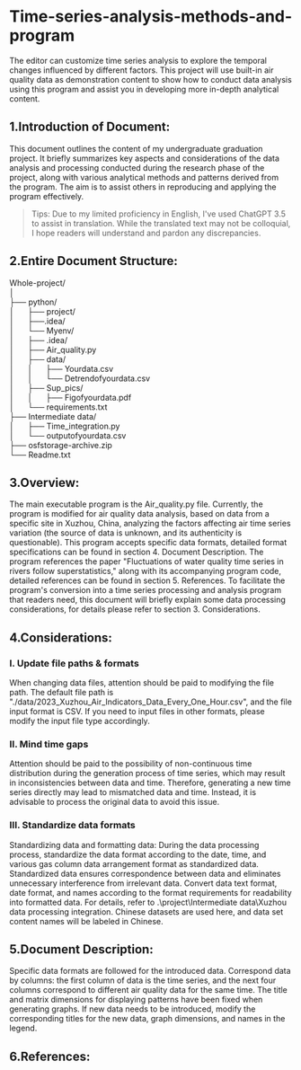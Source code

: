 # Time-series-analysis-methods-and-program
The editor can customize time series analysis to explore the temporal changes influenced by different factors. This project will use built-in air quality data as demonstration content to show how to conduct data analysis using this program and assist you in developing more in-depth analytical content.

## 1.Introduction of Document:

This document outlines the content of my undergraduate graduation project. 
It briefly summarizes key aspects and considerations of the data analysis and processing conducted during the research phase of the project, along with various analytical methods and patterns derived from the program. 
The aim is to assist others in reproducing and applying the program effectively. 

>Tips: Due to my limited proficiency in English, I've used ChatGPT 3.5 to assist in translation. 
While the translated text may not be colloquial, I hope readers will understand and pardon any discrepancies.



## 2.Entire Document Structure:
Whole-project/  
│  
├── python/  
│&nbsp;&nbsp;&nbsp;&nbsp;&nbsp;&nbsp;├── project/  
│&nbsp;&nbsp;&nbsp;&nbsp;&nbsp;&nbsp;├──.idea/  
│&nbsp;&nbsp;&nbsp;&nbsp;&nbsp;&nbsp;└── Myenv/  
│&nbsp;&nbsp;&nbsp;&nbsp;&nbsp;&nbsp;├── .idea/  
│&nbsp;&nbsp;&nbsp;&nbsp;&nbsp;&nbsp;├── Air_quality.py  
│&nbsp;&nbsp;&nbsp;&nbsp;&nbsp;&nbsp;├── data/  
│&nbsp;&nbsp;&nbsp;&nbsp;&nbsp;&nbsp;│&nbsp;&nbsp;&nbsp;&nbsp;&nbsp;&nbsp;├── Yourdata.csv  
│&nbsp;&nbsp;&nbsp;&nbsp;&nbsp;&nbsp;│&nbsp;&nbsp;&nbsp;&nbsp;&nbsp;&nbsp;└── Detrendofyourdata.csv  
│&nbsp;&nbsp;&nbsp;&nbsp;&nbsp;&nbsp;├── Sup_pics/  
│&nbsp;&nbsp;&nbsp;&nbsp;&nbsp;&nbsp;│&nbsp;&nbsp;&nbsp;&nbsp;&nbsp;&nbsp;├── Figofyourdata.pdf  
│&nbsp;&nbsp;&nbsp;&nbsp;&nbsp;&nbsp;└── requirements.txt  
├── Intermediate data/  
│&nbsp;&nbsp;&nbsp;&nbsp;&nbsp;&nbsp;├── Time_integration.py  
│&nbsp;&nbsp;&nbsp;&nbsp;&nbsp;&nbsp;└── outputofyourdata.csv  
├── osfstorage-archive.zip  
└── Readme.txt  

## 3.Overview:
The main executable program is the Air_quality.py file. Currently, the program is modified for air quality data analysis, based on data from a specific site in Xuzhou, China, analyzing the factors affecting air time series variation (the source of data is unknown, and its authenticity is questionable). This program accepts specific data formats, detailed format specifications can be found in section 4. Document Description. The program references the paper "Fluctuations of water quality time series in rivers follow superstatistics," along with its accompanying program code, detailed references can be found in section 5. References. To facilitate the program's conversion into a time series processing and analysis program that readers need, this document will briefly explain some data processing considerations, for details please refer to section 3. Considerations.

## 4.Considerations:
### Ⅰ. Update file paths & formats
When changing data files, attention should be paid to modifying the file path. The default file path is "./data/2023_Xuzhou_Air_Indicators_Data_Every_One_Hour.csv", and the file input format is CSV. If you need to input files in other formats, please modify the input file type accordingly.

### Ⅱ. Mind time gaps
Attention should be paid to the possibility of non-continuous time distribution during the generation process of time series, which may result in inconsistencies between data and time. Therefore, generating a new time series directly may lead to mismatched data and time. Instead, it is advisable to process the original data to avoid this issue.

### Ⅲ. Standardize data formats
Standardizing data and formatting data: During the data processing process, standardize the data format according to the date, time, and various gas column data arrangement format as standardized data. Standardized data ensures correspondence between data and eliminates unnecessary interference from irrelevant data. Convert data text format, date format, and names according to the format requirements for readability into formatted data. For details, refer to .\project\Intermediate data\Xuzhou data processing integration. Chinese datasets are used here, and data set content names will be labeled in Chinese.

## 5.Document Description:
Specific data formats are followed for the introduced data. Correspond data by columns: the first column of data is the time series, and the next four columns correspond to different air quality data for the same time. The title and matrix dimensions for displaying patterns have been fixed when generating graphs. If new data needs to be introduced, modify the corresponding titles for the new data, graph dimensions, and names in the legend.

## 6.References:

